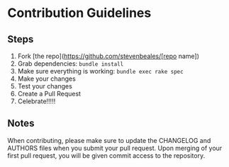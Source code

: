 # Contribution Guidelines

## Steps

1. Fork [the repo](https://github.com/stevenbeales/[repo name])
2. Grab dependencies: `bundle install`
3. Make sure everything is working: `bundle exec rake spec`
4. Make your changes
5. Test your changes
6. Create a Pull Request
7. Celebrate!!!!!

## Notes

When contributing, please make sure to update the CHANGELOG and AUTHORS files
when you submit your pull request. Upon merging of your first pull request,
you will be given commit access to the repository.
